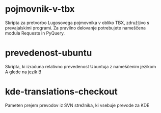 # pojmovnik-v-tbx
Skripta za pretvorbo Lugosovega pojmovnika v obliko TBX, združljivo s prevajalskimi programi. Za pravilno delovanje potrebujete nameščena modula Requests in PyQuery.
# prevedenost-ubuntu
Skripta, ki izračuna relativno prevedenost Ubuntuja z nameščenim jezikom A glede na jezik B
# kde-translations-checkout
Pameten prejem prevodov iz SVN strežnika, ki vsebuje prevode za KDE
